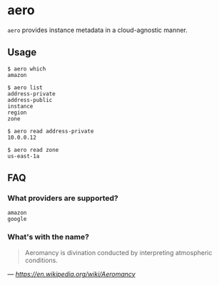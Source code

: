 # aero

`aero` provides instance metadata in a cloud-agnostic manner.

## Usage

```
$ aero which
amazon

$ aero list
address-private
address-public
instance
region
zone

$ aero read address-private
10.0.0.12

$ aero read zone
us-east-1a
```

## FAQ

### What providers are supported?

```
amazon
google
```

### What's with the name?

> Aeromancy is divination conducted by interpreting atmospheric conditions.

— _https://en.wikipedia.org/wiki/Aeromancy_
